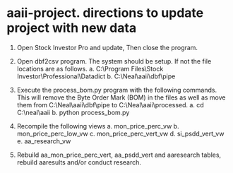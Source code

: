 # aaii-project. directions to update project with new data

1. Open Stock Investor Pro and update, Then close the program.

2. Open dbf2csv program. The system should be setup. If not the file locations are as      follows.
  a. C:\Program Files\Stock Investor\Professional\Datadict
  b. C:\Neal\aaii\dbf\pipe

3. Execute the process_bom.py program with the following commands. This will remove the Byte Order Mark (BOM) in the files as well as move them from C:\Neal\aaii\dbf\pipe to C:\Neal\aaii\processed.
  a. cd C:\neal\aaii
  b. python process_bom.py

4. Recompile the following views
  a. mon_price_perc_vw
  b. mon_price_perc_low_vw
  c. mon_price_perc_vert_vw
  d. si_psdd_vert_vw
  e. aa_research_vw

5. Rebuild aa_mon_price_perc_vert, aa_psdd_vert and aaresearch tables, rebuild aaresults and/or conduct research.

